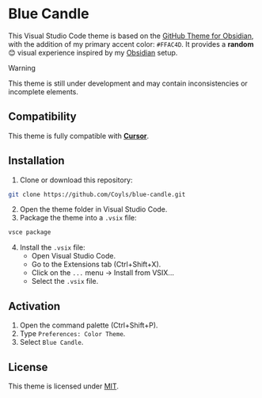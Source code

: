# Blue Candle

This Visual Studio Code theme is based on the [GitHub Theme for Obsidian](https://github.com/krios2146/obsidian-theme-github), with the addition of my primary accent color: `#FFAC4D`. It provides a **random** 😊 visual experience inspired by my [Obsidian](https://obsidian.md/) setup.

> [!WARNING]  
> This theme is still under development and may contain inconsistencies or incomplete elements.

## Compatibility

This theme is fully compatible with **[Cursor](https://www.cursor.com/)**.

## Installation

1. Clone or download this repository:

```bash
git clone https://github.com/Coyls/blue-candle.git
```

2. Open the theme folder in Visual Studio Code.
3. Package the theme into a `.vsix` file:

```bash
vsce package
```

4. Install the `.vsix` file:
   - Open Visual Studio Code.
   - Go to the Extensions tab (Ctrl+Shift+X).
   - Click on the `...` menu → Install from VSIX...
   - Select the `.vsix` file.

## Activation

1. Open the command palette (Ctrl+Shift+P).
2. Type `Preferences: Color Theme`.
3. Select `Blue Candle`.

## License

This theme is licensed under [MIT](./LICENSE).
